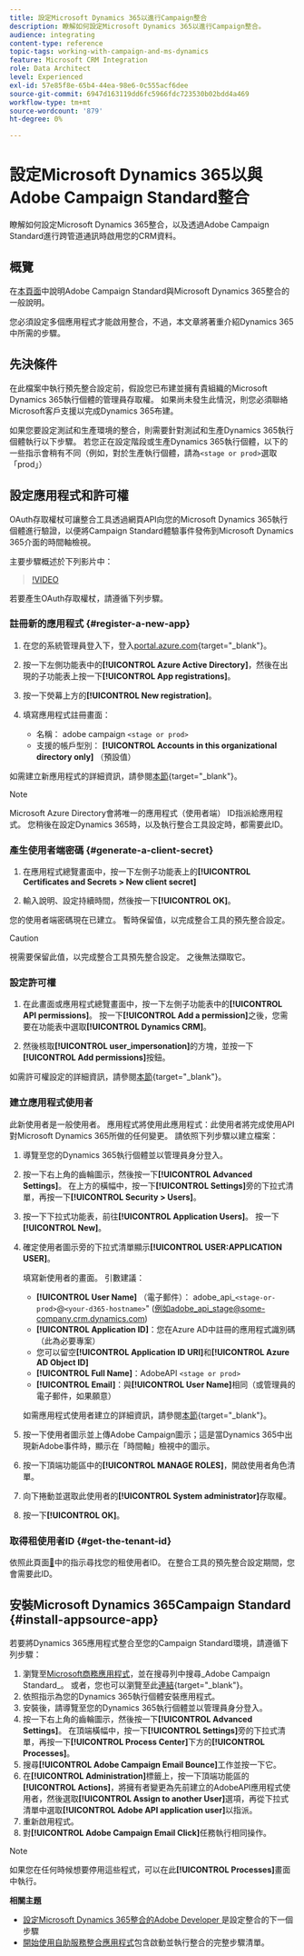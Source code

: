 ```yaml
---
title: 設定Microsoft Dynamics 365以進行Campaign整合
description: 瞭解如何設定Microsoft Dynamics 365以進行Campaign整合。
audience: integrating
content-type: reference
topic-tags: working-with-campaign-and-ms-dynamics
feature: Microsoft CRM Integration
role: Data Architect
level: Experienced
exl-id: 57e85f8e-65b4-44ea-98e6-0c555acf6dee
source-git-commit: 6947d163119dd6fc5966fdc723530b02bdd4a469
workflow-type: tm+mt
source-wordcount: '879'
ht-degree: 0%

---
```


# 設定Microsoft Dynamics 365以與Adobe Campaign Standard整合

瞭解如何設定Microsoft Dynamics 365整合，以及透過Adobe Campaign Standard進行跨管道通訊時啟用您的CRM資料。

## 概覽

在[本頁面](../../integrating/using/d365-acs-get-started.md)中說明Adobe Campaign Standard與Microsoft Dynamics 365整合的一般說明。

您必須設定多個應用程式才能啟用整合，不過，本文章將著重介紹Dynamics 365中所需的步驟。

## 先決條件

在此檔案中執行預先整合設定前，假設您已布建並擁有貴組織的Microsoft Dynamics 365執行個體的管理員存取權。  如果尚未發生此情況，則您必須聯絡Microsoft客戶支援以完成Dynamics 365布建。

如果您要設定測試和生產環境的整合，則需要針對測試和生產Dynamics 365執行個體執行以下步驟。 若您正在設定階段或生產Dynamics 365執行個體，以下的一些指示會稍有不同（例如，對於生產執行個體，請為`<stage or prod>`選取「prod」）

## 設定應用程式和許可權

OAuth存取權杖可讓整合工具透過網頁API向您的Microsoft Dynamics 365執行個體進行驗證，以便將Campaign Standard體驗事件發佈到Microsoft Dynamics 365介面的時間軸檢視。

主要步驟概述於下列影片中：

>[!VIDEO](https://video.tv.adobe.com/v/27637)

若要產生OAuth存取權杖，請遵循下列步驟。

### 註冊新的應用程式 {#register-a-new-app}

1. 在您的系統管理員登入下，登入[portal.azure.com](https://portal.azure.com){target="_blank"}。

1. 按一下左側功能表中的&#x200B;**[!UICONTROL Azure Active Directory]**，然後在出現的子功能表上按一下&#x200B;**[!UICONTROL App registrations]**。

1. 按一下熒幕上方的&#x200B;**[!UICONTROL New registration]**。

1. 填寫應用程式註冊畫面：

   * 名稱： adobe campaign `<stage or prod>`
   * 支援的帳戶型別： **[!UICONTROL Accounts in this organizational directory only]** （預設值）

如需建立新應用程式的詳細資訊，請參閱[本節](https://docs.microsoft.com/en-us/azure/active-directory/develop/quickstart-register-app){target="_blank"}。

>[!NOTE]
>
>Microsoft Azure Directory會將唯一的應用程式（使用者端） ID指派給應用程式。 您稍後在設定Dynamics 365時，以及執行整合工具設定時，都需要此ID。

### 產生使用者端密碼 {#generate-a-client-secret}

1. 在應用程式總覽畫面中，按一下左側子功能表上的&#x200B;**[!UICONTROL Certificates and Secrets > New client secret]**

1. 輸入說明、設定持續時間，然後按一下&#x200B;**[!UICONTROL OK]**。

您的使用者端密碼現在已建立。 暫時保留值，以完成整合工具的預先整合設定。

>[!CAUTION]
>
>視需要保留此值，以完成整合工具預先整合設定。 之後無法擷取它。


### 設定許可權

1. 在此畫面或應用程式總覽畫面中，按一下左側子功能表中的&#x200B;**[!UICONTROL API permissions]**。  按一下&#x200B;**[!UICONTROL Add a permission]**&#x200B;之後，您需要在功能表中選取&#x200B;**[!UICONTROL Dynamics CRM]**。

1. 然後核取&#x200B;**[!UICONTROL user_impersonation]**&#x200B;的方塊，並按一下&#x200B;**[!UICONTROL Add permissions]**&#x200B;按鈕。

如需許可權設定的詳細資訊，請參閱[本節](https://docs.microsoft.com/en-us/azure/active-directory/develop/quickstart-configure-app-access-web-apis#add-permissions-to-access-web-apis){target="_blank"}。

### 建立應用程式使用者

此新使用者是一般使用者。 應用程式將使用此應用程式：此使用者將完成使用API對Microsoft Dynamics 365所做的任何變更。 請依照下列步驟以建立檔案：

1. 導覽至您的Dynamics 365執行個體並以管理員身分登入。

1. 按一下右上角的齒輪圖示，然後按一下&#x200B;**[!UICONTROL Advanced Settings]**。 在上方的橫幅中，按一下&#x200B;**[!UICONTROL Settings]**&#x200B;旁的下拉式清單，再按一下&#x200B;**[!UICONTROL Security > Users]**。

1. 按一下下拉式功能表，前往&#x200B;**[!UICONTROL Application Users]**。 按一下&#x200B;**[!UICONTROL New]**。

1. 確定使用者圖示旁的下拉式清單顯示&#x200B;**[!UICONTROL USER:APPLICATION USER]**。

   填寫新使用者的畫面。  引數建議：

   * **[!UICONTROL User Name]** （電子郵件）： adobe_api_`<stage-or-prod>`@`<your-d365-hostname>`&quot; (例如adobe_api_stage@some-company.crm.dynamics.com)
   * **[!UICONTROL Application ID]**：您在Azure AD中註冊的應用程式識別碼（此為必要專案）
   * 您可以留空&#x200B;**[!UICONTROL Application ID URI]**&#x200B;和&#x200B;**[!UICONTROL Azure AD Object ID]**
   * **[!UICONTROL Full Name]**：AdobeAPI `<stage or prod>`
   * **[!UICONTROL Email]**：與&#x200B;**[!UICONTROL User Name]**&#x200B;相同（或管理員的電子郵件，如果願意）

   如需應用程式使用者建立的詳細資訊，請參閱[本節](https://docs.microsoft.com/en-gb/power-platform/admin/create-users-assign-online-security-roles#create-an-application-user){target="_blank"}。

1. 按一下使用者圖示並上傳Adobe Campaign圖示；這是當Dynamics 365中出現新Adobe事件時，顯示在「時間軸」檢視中的圖示。

1. 按一下頂端功能區中的&#x200B;**[!UICONTROL MANAGE ROLES]**，開啟使用者角色清單。

1. 向下捲動並選取此使用者的&#x200B;**[!UICONTROL System administrator]**&#x200B;存取權。

1. 按一下&#x200B;**[!UICONTROL OK]**。

### 取得租使用者ID {#get-the-tenant-id}

依照此頁面[&#128279;](https://docs.microsoft.com/en-us/onedrive/find-your-office-365-tenant-id)中的指示尋找您的租使用者ID。  在整合工具的預先整合設定期間，您會需要此ID。

## 安裝Microsoft Dynamics 365Campaign Standard {#install-appsource-app}

若要將Dynamics 365應用程式整合至您的Campaign Standard環境，請遵循下列步驟：

1. 瀏覽至[Microsoft商務應用程式](https://appsource.microsoft.com/en-us/marketplace/apps)，並在搜尋列中搜尋_Adobe Campaign Standard_。
或者，您也可以瀏覽至此[連結](https://appsource.microsoft.com/en-us/product/dynamics-365/adobe.adobe_campaign_d365?tab=Overview){target="_blank"}。
1. 依照指示為您的Dynamics 365執行個體安裝應用程式。
1. 安裝後，請導覽至您的Dynamics 365執行個體並以管理員身分登入。
1. 按一下右上角的齒輪圖示，然後按一下&#x200B;**[!UICONTROL Advanced Settings]**。 在頂端橫幅中，按一下&#x200B;**[!UICONTROL Settings]**&#x200B;旁的下拉式清單，再按一下&#x200B;**[!UICONTROL Process Center]**&#x200B;下方的&#x200B;**[!UICONTROL Processes]**。
1. 搜尋&#x200B;**[!UICONTROL Adobe Campaign Email Bounce]**&#x200B;工作並按一下它。
1. 在&#x200B;**[!UICONTROL Administration]**&#x200B;標籤上，按一下頂端功能區的&#x200B;**[!UICONTROL Actions]**，將擁有者變更為先前建立的AdobeAPI應用程式使用者，然後選取&#x200B;**[!UICONTROL Assign to another User]**&#x200B;選項，再從下拉式清單中選取&#x200B;**[!UICONTROL Adobe API application user]**&#x200B;以指派。
1. 重新啟用程式。
1. 對&#x200B;**[!UICONTROL Adobe Campaign Email Click]**&#x200B;任務執行相同操作。

>[!NOTE]
>
>如果您在任何時候想要停用這些程式，可以在此&#x200B;**[!UICONTROL Processes]**&#x200B;畫面中執行。

**相關主題**

* [設定Microsoft Dynamics 365整合的Adobe Developer &#x200B;](../../integrating/using/d365-acs-configure-adobe-io.md)是設定整合的下一個步驟
* [開始使用自助服務整合應用程式](../../integrating/using/d365-acs-self-service-app-quick-start-guide.md)包含啟動並執行整合的完整步驟清單。
